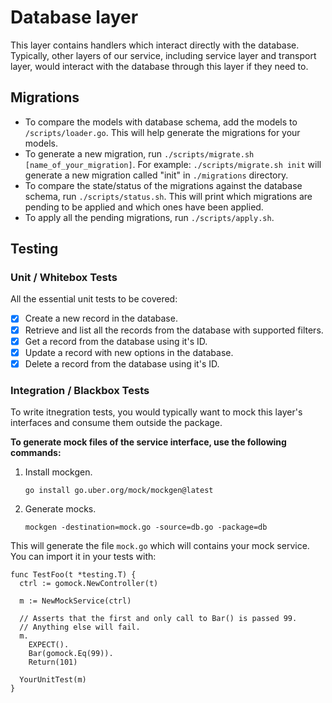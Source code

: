 # Database layer

This layer contains handlers which interact directly with the database. Typically, other layers of our service, including service layer and transport layer, would interact with the database through this layer if they need to.

## Migrations

- To compare the models with database schema, add the models to `/scripts/loader.go`. This will help generate the migrations for your models.
- To generate a new migration, run `./scripts/migrate.sh [name_of_your_migration]`. For example: `./scripts/migrate.sh init` will generate a new migration called "init" in `./migrations` directory.
- To compare the state/status of the migrations against the database schema, run `./scripts/status.sh`. This will print which migrations are pending to be applied and which ones have been applied.
- To apply all the pending migrations, run `./scripts/apply.sh`.

## Testing

### Unit / Whitebox Tests

All the essential unit tests to be covered:

- [x] Create a new record in the database.
- [x] Retrieve and list all the records from the database with supported filters.
- [x] Get a record from the database using it's ID.
- [x] Update a record with new options in the database.
- [x] Delete a record from the database using it's ID.

### Integration / Blackbox Tests

To write itnegration tests, you would typically want to mock this layer's interfaces and consume them outside the package.

**To generate mock files of the service interface, use the following commands:**

1. Install mockgen.
    ```
    go install go.uber.org/mock/mockgen@latest
    ```
1. Generate mocks.
    ```
    mockgen -destination=mock.go -source=db.go -package=db
    ```

This will generate the file `mock.go` which will contains your mock service. You can import it in your tests with:

```
func TestFoo(t *testing.T) {
  ctrl := gomock.NewController(t)

  m := NewMockService(ctrl)

  // Asserts that the first and only call to Bar() is passed 99.
  // Anything else will fail.
  m.
    EXPECT().
    Bar(gomock.Eq(99)).
    Return(101)

  YourUnitTest(m)
}
```